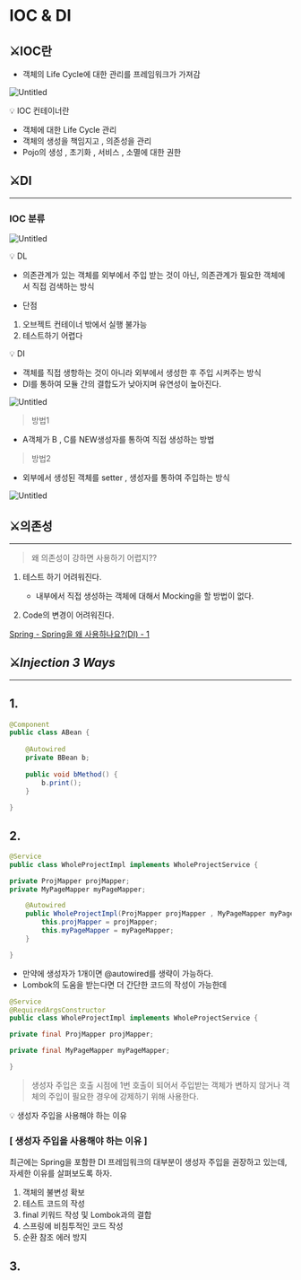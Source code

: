 # IOC & DI

## ⚔️IOC란

- 객체의 Life Cycle에 대한 관리를 프레임워크가 가져감

![Untitled](https://s3-us-west-2.amazonaws.com/secure.notion-static.com/43c6697b-8a07-4e5d-81db-a59a677c9466/Untitled.png)

<aside>
💡 IOC 컨테이너란

</aside>

- 객체에 대한 Life Cycle 관리
- 객체의 생성을 책임지고 , 의존성을 관리
- Pojo의 생성 , 초기화 , 서비스 , 소멸에 대한 권한

## ⚔️DI

---

### IOC 분류

![Untitled](https://s3-us-west-2.amazonaws.com/secure.notion-static.com/9ad6f69e-3a61-4f8c-b31d-9573f0786a52/Untitled.png)

<aside>
💡 DL

</aside>

- 의존관계가 있는 객체를 외부에서 주입 받는 것이 아닌, 의존관계가 필요한 객체에서 직접 검색하는 방식

- 단점
1. 오브젝트 컨테이너 밖에서 실행 불가능
2. 테스트하기 어렵다

<aside>
💡 DI

</aside>

- 객체를 직접 생항하는 것이 아니라 외부에서 생성한 후 주입 시켜주는 방식
- DI를 통하여 모듈 간의 결합도가 낮아지며 유연성이 높아진다.

![Untitled](https://s3-us-west-2.amazonaws.com/secure.notion-static.com/ee028d41-6d6a-4bc9-bcd8-ffd34d86d265/Untitled.png)

> 방법1
> 
- A객체가 B , C를 NEW생성자를 통하여 직접 생성하는 방법

> 방법2
> 
- 외부에서 생성된 객체를 setter , 생성자를 통하여 주입하는 방식

![Untitled](https://s3-us-west-2.amazonaws.com/secure.notion-static.com/0e756ebf-cb1d-4a48-be86-1f63e857ec46/Untitled.png)

## ⚔️의존성

---

> 왜 의존성이 강하면 사용하기 어렵지??
> 
1. 테스트 하기 어려워진다.
    - 내부에서 직접 생성하는 객체에 대해서 Mocking을 할 방법이 없다.

1. Code의 변경이 어려워진다.

[Spring - Spring을 왜 사용하나요?(DI) - 1](https://galid1.tistory.com/493?category=769011)

## ⚔️***Injection 3 Ways***

---

## 1. ***<Field Injection>***

```java
@Component
public class ABean {
    
    @Autowired
    private BBean b;
    
    public void bMethod() {
        b.print();
    }
    
}
```

## 2. ***<Constructor Injection>***

```java
@Service
public class WholeProjectImpl implements WholeProjectService {

private ProjMapper projMapper;
private MyPageMapper myPageMapper;

    @Autowired
    public WholeProjectImpl(ProjMapper projMapper , MyPageMapper myPageMapper){
        this.projMapper = projMapper;
        this.myPageMapper = myPageMapper;
    }

}
```

- 만약에 생성자가 1개이면 @autowired를 생략이 가능하다.
- Lombok의 도움을 받는다면 더 간단한 코드의 작성이 가능한데

```java
@Service
@RequiredArgsConstructor
public class WholeProjectImpl implements WholeProjectService {

private final ProjMapper projMapper;

private final MyPageMapper myPageMapper;

}
```

> 생성자 주입은 호출 시점에 1번 호출이 되어서 주입받는 객체가 변하지 않거나 객체의 주입이 필요한 경우에 강제하기 위해 사용한다.
> 

<aside>
💡 생성자 주입을 사용해야 하는 이유

</aside>

### **[ 생성자 주입을 사용해야 하는 이유 ]**

최근에는 Spring을 포함한 DI 프레임워크의 대부분이 생성자 주입을 권장하고 있는데, 자세한 이유를 살펴보도록 하자.

1. 객체의 불변성 확보
2. 테스트 코드의 작성
3. final 키워드 작성 및 Lombok과의 결합
4. 스프링에 비침투적인 코드 작성
5. 순환 참조 에러 방지

## 3. ***<Setter Injection>***
